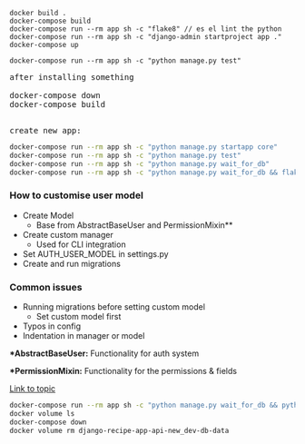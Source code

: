 
```
docker build .
docker-compose build
docker-compose run --rm app sh -c "flake8" // es el lint the python
docker-compose run --rm app sh -c "django-admin startproject app ."
docker-compose up

docker-compose run --rm app sh -c "python manage.py test"
```

<pre>
after installing something

docker-compose down
docker-compose build

</pre>

<pre>
create new app:
</pre>

```bash
docker-compose run --rm app sh -c "python manage.py startapp core"
docker-compose run --rm app sh -c "python manage.py test"
docker-compose run --rm app sh -c "python manage.py wait_for_db"
docker-compose run --rm app sh -c "python manage.py wait_for_db && flake8"
```

<h3><b>How to customise user model</b></h3>

* Create Model
  + Base from AbstractBaseUser and PermissionMixin**
* Create custom manager
  + Used for CLI integration
* Set AUTH_USER_MODEL in settings.py
* Create and run migrations

<h3><b>Common issues</b></h3>

* Running migrations before setting custom model
  + Set custom model first
* Typos in config
* Indentation in manager or model


<p><b>*AbstractBaseUser:</b> Functionality for auth system</p>

<p><b>*PermissionMixin:</b> Functionality for the permissions & fields</p>


[Link to topic](https://www.udemy.com/course/django-python-advanced/learn/lecture/32238874#overview)


```bash
docker-compose run --rm app sh -c "python manage.py wait_for_db && python manage.py migrate"
docker volume ls
docker-compose down
docker volume rm django-recipe-app-api-new_dev-db-data
```


